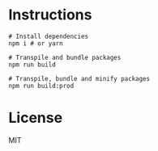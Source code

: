 # Instructions

```
# Install dependencies
npm i # or yarn

# Transpile and bundle packages
npm run build

# Transpile, bundle and minify packages
npm run build:prod
```

# License

MIT
